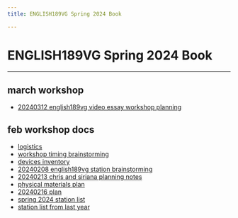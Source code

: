 ```yaml
---
title: ENGLISH189VG Spring 2024 Book

---
```


# ENGLISH189VG Spring 2024 Book
---

march workshop
---
* [20240312 english189vg video essay workshop planning](/H_x6fb14RlW8X3jPW0hZxQ)

feb workshop docs
---
* [logistics](/Sk2s0wuwR6GRKDGuTxxYgA)
* [workshop timing brainstorming](/pnbcg_e3RIWXzm9XGCKvFQ)
* [devices inventory](/tWSEaAdQR7CGNFmyIgVKmA)
* [20240208 english189vg station brainstorming](/s69GOanvSlOJIZV1cdwsTw)
* [20240213 chris and siriana planning notes](/TSGWi6jrTrSpeEPWpLmiFw)
* [physical materials plan](/gCAGDd2oS22FYBRSECYO7A)
* [20240216 plan](/pOBDdt1WRhO-bTRxJEK2FQ)
* [spring 2024 station list](/gdk1BHp5TN2GbNI2__x4BA)
* [station list from last year](/aYMR35kbQAi0Y0x6uKguIA)
